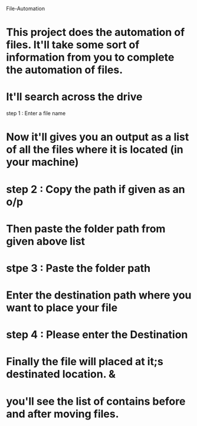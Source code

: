 File-Automation
# This project does the automation of files. It'll take some sort of information from you to complete the automation of files.

# It'll search across the drive
step 1 : Enter a file name 

# Now it'll gives you an output as a list of all the files where it is located (in your machine)
# step 2 : Copy the path if given as an o/p
 
# Then paste the folder path from given above list
# stpe 3 : Paste the folder path

# Enter the destination path where you want to place your file 
# step 4 : Please enter the Destination

# Finally the file will placed at it;s destinated location. &
# you'll see the list of contains before and after moving files.
